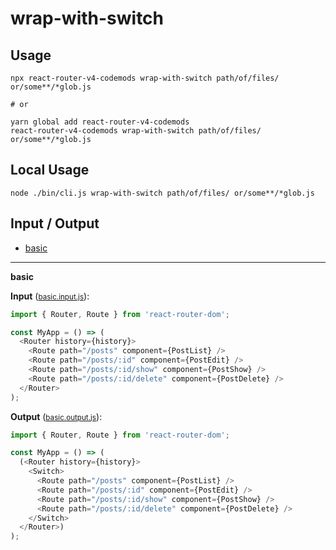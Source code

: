 # wrap-with-switch


## Usage

```
npx react-router-v4-codemods wrap-with-switch path/of/files/ or/some**/*glob.js

# or

yarn global add react-router-v4-codemods
react-router-v4-codemods wrap-with-switch path/of/files/ or/some**/*glob.js
```

## Local Usage
```
node ./bin/cli.js wrap-with-switch path/of/files/ or/some**/*glob.js
```

## Input / Output

<!--FIXTURES_TOC_START-->
* [basic](#basic)
<!--FIXTURES_TOC_END-->

<!--FIXTURES_CONTENT_START-->
---
<a id="basic">**basic**</a>

**Input** (<small>[basic.input.js](transforms/wrap-with-switch/__testfixtures__/basic.input.js)</small>):
```js
import { Router, Route } from 'react-router-dom';

const MyApp = () => (
  <Router history={history}>
    <Route path="/posts" component={PostList} />
    <Route path="/posts/:id" component={PostEdit} />
    <Route path="/posts/:id/show" component={PostShow} />
    <Route path="/posts/:id/delete" component={PostDelete} />
  </Router>
);

```

**Output** (<small>[basic.output.js](transforms/wrap-with-switch/__testfixtures__/basic.output.js)</small>):
```js
import { Router, Route } from 'react-router-dom';

const MyApp = () => (
  (<Router history={history}>
    <Switch>
      <Route path="/posts" component={PostList} />
      <Route path="/posts/:id" component={PostEdit} />
      <Route path="/posts/:id/show" component={PostShow} />
      <Route path="/posts/:id/delete" component={PostDelete} />
    </Switch>
  </Router>)
);

```
<!--FIXTURES_CONTENT_END-->